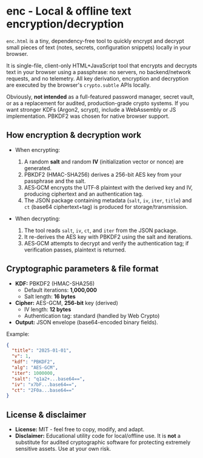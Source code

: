 # enc - Local & offline text encryption/decryption

`enc.html` is a tiny, dependency-free tool to quickly encrypt and decrypt small pieces of text (notes, secrets, configuration snippets) locally in your browser.

It is single-file, client-only HTML+JavaScript tool that encrypts and decrypts text in your browser using a passphrase: no servers, no backend/network requests, and no telemetry. All key derivation, encryption and decryption are executed by the browser's `crypto.subtle` APIs locally.

Obviously, **not intended** as a full-featured password manager, secret vault, or as a replacement for audited, production-grade crypto systems. If you want stronger KDFs (Argon2, scrypt), include a WebAssembly or JS implementation. PBKDF2 was chosen for native browser support.

## How encryption & decryption work

- When encrypting:
    1. A random **salt** and random **IV** (initialization vector or nonce) are generated.
    2. PBKDF2 (HMAC-SHA256) derives a 256-bit AES key from your passphrase and the salt.
    3. AES‑GCM encrypts the UTF‑8 plaintext with the derived key and IV, producing ciphertext and an
       authentication tag.
    4. The JSON package containing metadata (`salt`, `iv`, `iter`, `title`) and `ct` (base64
       ciphertext+tag) is produced for storage/transmission.

- When decrypting:
    1. The tool reads `salt`, `iv`, `ct`, and `iter` from the JSON package.
    2. It re-derives the AES key with PBKDF2 using the salt and iterations.
    3. AES‑GCM attempts to decrypt and verify the authentication tag; if verification passes,
       plaintext is returned.

## Cryptographic parameters & file format

- **KDF:** PBKDF2 (HMAC-SHA256)
    - Default iterations: **1,000,000**
    - Salt length: **16 bytes**
- **Cipher:** AES-GCM, **256-bit** key (derived)
    - IV length: **12 bytes**
    - Authentication tag: standard (handled by Web Crypto)
- **Output:** JSON envelope (base64-encoded binary fields).

Example:

```json
{
  "title": "2025-01-01",
  "v": 1,
  "kdf": "PBKDF2",
  "alg": "AES-GCM",
  "iter": 1000000,
  "salt": "q1a2+...base64==",
  "iv": "x7bF...base64==",
  "ct": "2F0a...base64=="
}
```

## License & disclaimer

- **License:** MIT - feel free to copy, modify, and adapt.
- **Disclaimer:** Educational utility code for local/offline use. It is **not** a substitute for audited cryptographic software for protecting extremely sensitive assets. Use at your own risk.

